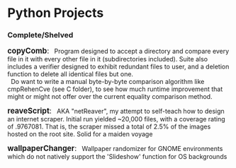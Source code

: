 # Python Projects

### Complete/Shelved
<span style="font-size:larger;">__copyComb__:</span> &nbsp; Program designed to accept a directory and compare every file in it with every other file in it (subdirectories included). Suite also includes a verifier designed to exhibit redundant files to user, and a deletion function to delete all identical files but one.  
&nbsp; Do want to write a manual byte-by-byte comparison algorithm like cmpRehenCve (see C folder), to see how much runtime improvement that might or might not offer over the current equality comparison method.  
  
<span style="font-size:larger;">__reaveScript__:</span> &nbsp; AKA "netReaver", my attempt to self-teach how to design an internet scraper. Initial run yielded ~20,000 files, with a coverage rating of .9767081. That is, the scraper missed a total of 2.5% of the images hosted on the root site. Solid for a maiden voyage  
  
<span style="font-size:larger;">__wallpaperChanger__:</span> &nbsp; Wallpaper randomizer for GNOME environments which do not natively support the 'Slideshow' function for OS backgrounds